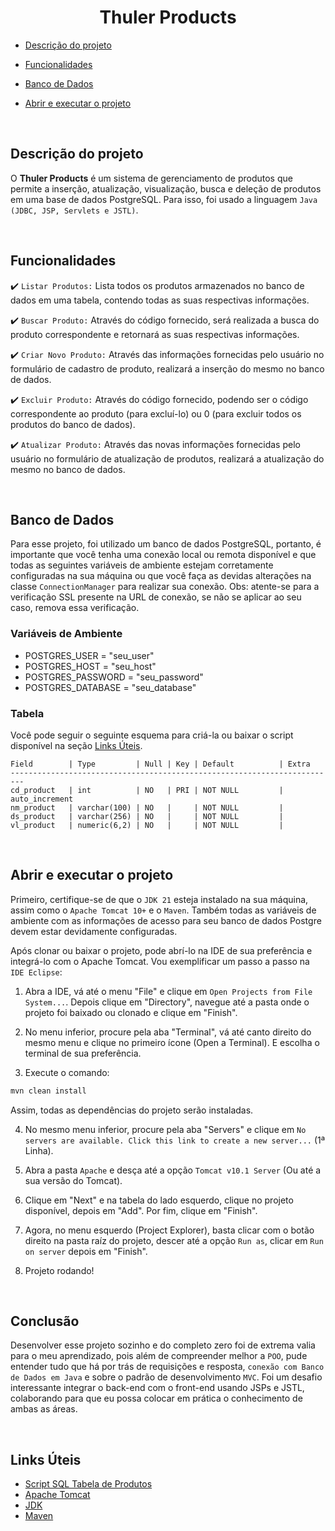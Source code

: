 <h1 align="center"> Thuler Products </h1>

- [Descrição do projeto](#descrição-do-projeto)
  
- [Funcionalidades](#funcionalidades)

- [Banco de Dados](#banco-de-dados)

- [Abrir e executar o projeto](#abrir-e-executar-o-projeto)
  
<br>

## Descrição do projeto

<p align="justify">
  
O <strong>Thuler Products</strong> é um sistema de gerenciamento de produtos que permite a inserção, atualização, visualização, busca e deleção de produtos em uma base de dados PostgreSQL.
Para isso, foi usado a linguagem `Java (JDBC, JSP, Servlets e JSTL)`.

</p>

<br>

## Funcionalidades

:heavy_check_mark: `Listar Produtos:` Lista todos os produtos armazenados no banco de dados em uma tabela, contendo todas as suas respectivas informações.

:heavy_check_mark: `Buscar Produto:` Através do código fornecido, será realizada a busca do produto correspondente e retornará as suas respectivas informações.

:heavy_check_mark: `Criar Novo Produto:` Através das informações fornecidas pelo usuário no formulário de cadastro de produto, realizará a inserção do mesmo no banco de dados.

:heavy_check_mark: `Excluir Produto:` Através do código fornecido, podendo ser o código correspondente ao produto (para excluí-lo) ou 0 (para excluir todos os produtos do banco de dados).

:heavy_check_mark: `Atualizar Produto:` Através das novas informações fornecidas pelo usuário no formulário de atualização de produtos, realizará a atualização do mesmo no banco de dados.

<br>

## Banco de Dados

Para esse projeto, foi utilizado um banco de dados PostgreSQL, portanto, é importante que você tenha uma conexão local ou remota disponível e que todas as seguintes variáveis de ambiente estejam corretamente configuradas na sua máquina ou que você faça as devidas alterações na classe `ConnectionManager` para realizar sua conexão. Obs: atente-se para a verificação SSL presente na URL de conexão, se não se aplicar ao seu caso, remova essa verificação.

### Variáveis de Ambiente

- POSTGRES_USER = "seu_user"
- POSTGRES_HOST = "seu_host"
- POSTGRES_PASSWORD = "seu_password"
- POSTGRES_DATABASE = "seu_database"

### Tabela
Você pode seguir o seguinte esquema para criá-la ou baixar o script disponível na seção [Links Úteis](#links-úteis).

```
Field        | Type         | Null | Key | Default          | Extra
-------------------------------------------------------------------------
cd_product   | int          | NO   | PRI | NOT NULL         | auto_increment
nm_product   | varchar(100) | NO   |     | NOT NULL         |
ds_product   | varchar(256) | NO   |     | NOT NULL         |
vl_product   | numeric(6,2) | NO   |     | NOT NULL         |
```

<br>

## Abrir e executar o projeto

Primeiro, certifique-se de que o `JDK 21` esteja instalado na sua máquina, assim como o `Apache Tomcat 10+` e o `Maven`. Também todas as variáveis de ambiente com as informações de acesso para seu banco de dados Postgre devem estar devidamente configuradas.

Após clonar ou baixar o projeto, pode abrí-lo na IDE de sua preferência e integrá-lo com o Apache Tomcat. Vou exemplificar um passo a passo na `IDE Eclipse`:

1. Abra a IDE, vá até o menu "File" e clique em `Open Projects from File System...`. Depois clique em "Directory", navegue até a pasta onde o projeto foi baixado ou clonado e clique em "Finish".

2. No menu inferior, procure pela aba "Terminal", vá até canto direito do mesmo menu e clique no primeiro ícone (Open a Terminal). E escolha o terminal de sua preferência.

3. Execute o comando:
```bash
mvn clean install
```
Assim, todas as dependências do projeto serão instaladas.

4. No mesmo menu inferior, procure pela aba "Servers" e clique em `No servers are available. Click this link to create a new server...` (1ª Linha).

5. Abra a pasta `Apache` e desça até a opção `Tomcat v10.1 Server` (Ou até a sua versão do Tomcat).

6. Clique em "Next" e na tabela do lado esquerdo, clique no projeto disponível, depois em "Add". Por fim, clique em "Finish".

7. Agora, no menu esquerdo (Project Explorer), basta clicar com o botão direito na pasta raíz do projeto, descer até a opção `Run as`, clicar em `Run on server` depois em "Finish".

8. Projeto rodando!

<br>

## Conclusão
Desenvolver esse projeto sozinho e do completo zero foi de extrema valia para o meu aprendizado, pois além de compreender melhor a `POO`, pude entender tudo que há por trás de requisições e resposta, `conexão com Banco de Dados em Java` e sobre o padrão de desenvolvimento `MVC`. Foi um desafio interessante integrar o back-end com o front-end usando JSPs e JSTL, colaborando para que eu possa colocar em prática o conhecimento de ambas as áreas.

<br>

## Links Úteis

- [Script SQL Tabela de Produtos](https://thuler-products.s3.sa-east-1.amazonaws.com/SQL/products-table.sql)
- [Apache Tomcat](https://tomcat.apache.org/download-10.cgi)
- [JDK](https://www.oracle.com/br/java/technologies/downloads/)
- [Maven](https://maven.apache.org/download.cgi)
